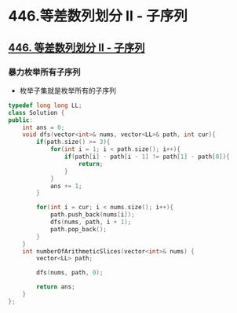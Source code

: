 # 446.等差数列划分 II - 子序列




## [446. 等差数列划分 II - 子序列](https://leetcode-cn.com/problems/arithmetic-slices-ii-subsequence/)

### 暴力枚举所有子序列

+ 枚举子集就是枚举所有的子序列

``` cpp
typedef long long LL;
class Solution {
public:
    int ans = 0;
    void dfs(vector<int>& nums, vector<LL>& path, int cur){
        if(path.size() >= 3){
            for(int i = 1; i < path.size(); i++){
                if(path[i] - path[i - 1] != path[1] - path[0]){
                    return;
                }
            }
            ans += 1;
        }

        for(int i = cur; i < nums.size(); i++){
            path.push_back(nums[i]);
            dfs(nums, path, i + 1);
            path.pop_back();
        }
    }
    int numberOfArithmeticSlices(vector<int>& nums) {
        vector<LL> path;

        dfs(nums, path, 0);

        return ans;
    }
};
```





